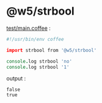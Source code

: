 [‼️]: ✏️README.mdt

# @w5/strbool

[test/main.coffee](./test/main.coffee) :

```coffee
#!/usr/bin/env coffee

import strbool from '@w5/strbool'

console.log strbool 'no'
console.log strbool '1'
```

output :

```
false
true
```
